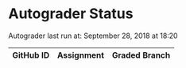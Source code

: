 # Autograder Status
Autograder last run at: September 28, 2018 at 18:20

| GitHub ID | Assignment | Graded Branch |
|-----------|------------|---------------|
